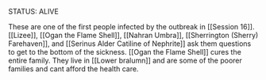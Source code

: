 STATUS: ALIVE

These are one of the first people infected by the outbreak in [[Session 16]]. [[Lizee]], [[Ogan the Flame Shell]], [[Nahran Umbra]], [[Sherrington (Sherry) Farehaven]], and [[Serinus Alder Catiline of Nephrite]] ask them questions to get to the bottom of the sickness. [[Ogan the Flame Shell]] cures the entire family. They live in [[Lower bralumn]] and are some of the poorer families and cant afford the health care. 